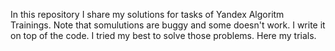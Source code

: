 In this repository I share my solutions for tasks of Yandex Algoritm Trainings.
Note that somulutions are buggy and some doesn't work. I write it on top of the code.
I tried my best to solve those problems. Here my trials.